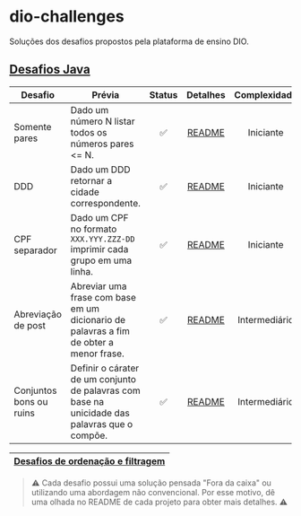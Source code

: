 # dio-challenges

Soluções dos desafios propostos pela plataforma de ensino DIO.

  [Desafios Java](https://github.com/UellingtonDamasceno/dio-challenges/tree/main/java)
  ---------
  
  | Desafio | Prévia | Status | Detalhes | Complexidade |
  | ------- | ------ | :----: | :------: | :---------: |
  | Somente pares | Dado um número N listar todos os números pares <= N. | :white_check_mark: | [README](/java/only-even) | Iniciante |
  | DDD | Dado um DDD retornar a cidade correspondente. | :white_check_mark: | [README](/java/ddd-search) | Iniciante | 
  | CPF separador | Dado um CPF no formato `XXX.YYY.ZZZ-DD` imprimir cada grupo em uma linha. | :white_check_mark: | [README](/java/cpf-spliterator) | Iniciante | 
  | Abreviação de post | Abreviar uma frase com base em um dicionario de palavras a fim de obter a menor frase. | :white_check_mark: | [README](/java/blog-post-text-reducer) | Intermediário |
  | Conjuntos bons ou ruins | Definir o cárater de um conjunto de palavras com base na unicidade das palavras que o compõe. | :white_check_mark: |  [README](https://github.com/UellingtonDamasceno/dio-challenges/tree/main/java/good-or-bad-sets) | Intermediário |
  

  | [Desafios de ordenação e filtragem](/java/ordenation) | 
  |----|
  
  > ⚠️ Cada desafio possui uma solução pensada "Fora da caixa" ou utilizando uma abordagem não convencional. 
  > Por esse motivo, dê uma olhada no README de cada projeto para obter mais detalhes. ⚠️

